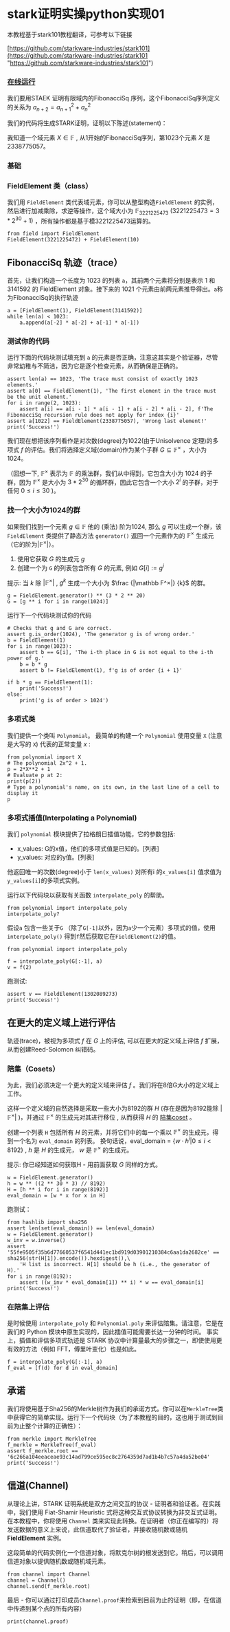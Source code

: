 # stark证明实操python实现01

本教程基于stark101教程翻译，可参考以下链接

[https://github.com/starkware-industries/stark101](https://github.com/starkware-industries/stark101 "https://github.com/starkware-industries/stark101")

### [在线运行](https://hub.ovh2.mybinder.org/user/starkware-industries-stark101-25kx5my7/lab/tree/tutorial/NotebookTutorial.ipynb "在线运行")

我们要用STAEK 证明有限域内的FibonacciSq 序列，这个FibonacciSq序列定义的关系为 $a_{n+2}=a_{n+1}^2+a_n^2$

我们的代码将生成STARK证明，证明以下陈述(statement)：

我知道一个域元素 $X\in\mathbb F$ , 从1开始的FibonacciSq序列，第1023个元素 $X$ 是2338775057。

### 基础

### FieldElement 类（class）

我们用 `FieldElement` 类代表域元素，你可以从整型构造`FieldElement` 的实例，然后进行加减乘除，求逆等操作，这个域大小为 $\mathbb F_{3221225473}$ $(3221225473=3*2^{30}+1)$ ，所有操作都是基于模3221225473运算的。

```纯文本
from field import FieldElement
FieldElement(3221225472) + FieldElement(10)
```

## FibonacciSq 轨迹（trace）

首先，让我们构造一个长度为 1023 的列表 `a`，其前两个元素将分别是表示 1 和 3141592 的 FieldElement 对象。接下来的 1021 个元素由前两元素推导得出。`a`称为FibonacciSq的执行轨迹

```纯文本
a = [FieldElement(1), FieldElement(3141592)]
while len(a) < 1023:
    a.append(a[-2] * a[-2] + a[-1] * a[-1])
```

### 测试你的代码

运行下面的代码块测试填充到 `a` 的元素是否正确，注意这其实是个验证器，尽管非常幼稚与不简洁，因为它是逐个检查元素，从而确保是正确的。

```纯文本
assert len(a) == 1023, 'The trace must consist of exactly 1023 elements.'
assert a[0] == FieldElement(1), 'The first element in the trace must be the unit element.'
for i in range(2, 1023):
    assert a[i] == a[i - 1] * a[i - 1] + a[i - 2] * a[i - 2], f'The FibonacciSq recursion rule does not apply for index {i}'
assert a[1022] == FieldElement(2338775057), 'Wrong last element!'
print('Success!')

```

我们现在想把该序列看作是对次数(degree)为1022(由于Unisolvence 定理)的多项式 $f$ 的评估。我们将选择定义域(domain)作为某个子群 $G \subseteq \mathbb F ^×$ ，大小为 1024。

（回想一下, $\mathbb F^×$ 表示为 $\mathbb F$ 的乘法群，我们从中得到，它包含大小为 1024 的子群，因为 $\mathbb F^×$ 是大小为
$3*2^{30}$ 的循环群，因此它包含一个大小 $2^i$ 的子群，对于任何 $0≤i≤30$ )。

### 找一个大小为1024的群

如果我们找到一个元素 $g∈\mathbb F$ 他的 (乘法) 阶为1024, 那么 $g$ 可以生成一个群，该 `FieldElement` 类提供了静态方法 `generator()` 返回一个元素作为的 $\mathbb F^×$ 生成元（它的阶为$|\mathbb F^×|$）。

1.  使用它获取 $G$ 的生成元  $g$ &#x20;
2.  创建一个为 `G` 的列表包含所有 $G$ 的元素, 例如 $G[i]:=g^i$

提示: 当 $k$ 除 $|\mathbb F^×|$ , $g^k$ 生成一个大小为 $\frac {|\mathbb F^×|} {k}$ 的群。

```纯文本
g = FieldElement.generator() ** (3 * 2 ** 20)
G = [g ** i for i in range(1024)]
```

运行下一个代码块测试你的代码

```纯文本
# Checks that g and G are correct.
assert g.is_order(1024), 'The generator g is of wrong order.'
b = FieldElement(1)
for i in range(1023):
    assert b == G[i], 'The i-th place in G is not equal to the i-th power of g.'
    b = b * g
    assert b != FieldElement(1), f'g is of order {i + 1}'
    
if b * g == FieldElement(1):
    print('Success!')
else:
    print('g is of order > 1024')
```

### 多项式类

我们提供一个类叫 `Polynomial`。 最简单的构建一个 `Polynomial` 使用变量 `X` (注意是大写的 `X`) 代表的正常变量 $x$ :

```纯文本
from polynomial import X
# The polynomial 2x^2 + 1.
p = 2*X**2 + 1
# Evaluate p at 2:
print(p(2))
# Type a polynomial's name, on its own, in the last line of a cell to display it
p
```

### 多项式插值(Interpolating a Polynomial)

我们 `polynomial` 模块提供了拉格朗日插值功能，它的参数包括:

-   x\_values: G的x值，他们的多项式值是已知的。\[列表]
-   y\_values: 对应的y值。\[列表]

他返回唯一的次数(degree)小于 `len(x_values)` 对所有i 的`x_values[i]` 值求值为`y_values[i]`的多项式实例。

运行以下代码块以获取有关函数 `interpolate_poly` 的帮助。

```纯文本
from polynomial import interpolate_poly
interpolate_poly?
```

假设`a` 包含一些关于`G` （除了`G[-1]`以外，因为`a`少一个元素）多项式的值，使用 `interpolate_poly()` 得到`f`然后获取它在`FieldElement(2)`的值。

```纯文本
from polynomial import interpolate_poly

f = interpolate_poly(G[:-1], a)
v = f(2)

```

跑测试:

```纯文本
assert v == FieldElement(1302089273)
print('Success!')
```

## 在更大的定义域上进行评估

轨迹(trace)，被视为多项式 $f$ 在 $G$ 上的评估, 可以在更大的定义域上评估 $f$ 扩展，从而创建Reed-Solomon 纠错码。

### 陪集（Cosets）

为此，我们必须决定一个更大的定义域来评估 $f$ 。我们将在8倍G大小的定义域上工作。

这样一个定义域的自然选择是采取一些大小为8192的群 $H$ (存在是因为8192能除 $|\mathbb F^×|$ )，并通过 $\mathbb F^×$ 的生成元对其进行移位 , 从而获得 $H$ 的 [陪集coset](https://en.wikipedia.org/wiki/Coset "陪集coset") 。

创建一个列表 `H` 包括所有 $H$ 的元素，并将它们中的每一个乘以 $\mathbb F^×$ 的生成元，得到一个名为 `eval_domain` 的列表。 换句话说，eval\_domain = $\{w⋅h^i|0≤i<8192\}$ , $h$ 是 $H$ 的生成元， $w$ 是 $\mathbb F^×$ 的生成元。

提示: 你已经知道如何获取H - 用前面获取 $G$ 同样的方式。

```纯文本
w = FieldElement.generator()
h = w ** ((2 ** 30 * 3) // 8192)
H = [h ** i for i in range(8192)]
eval_domain = [w * x for x in H]
```

跑测试：

```纯文本
from hashlib import sha256
assert len(set(eval_domain)) == len(eval_domain)
w = FieldElement.generator()
w_inv = w.inverse()
assert '55fe9505f35b6d77660537f6541d441ec1bd919d03901210384c6aa1da2682ce' == sha256(str(H[1]).encode()).hexdigest(),\
    'H list is incorrect. H[1] should be h (i.e., the generator of H).'
for i in range(8192):
    assert ((w_inv * eval_domain[1]) ** i) * w == eval_domain[i]
print('Success!')
```

### 在陪集上评估

是时候使用 `interpolate_poly` 和 `Polynomial.poly` 来评估陪集。请注意，它是在我们的 Python 模块中原生实现的，因此插值可能需要长达一分钟的时间。
事实上，插值和评估多项式轨迹是 STARK 协议中计算量最大的步骤之一，即使使用更有效的方法（例如 FFT，傅里叶变化）也是如此。

```纯文本
f = interpolate_poly(G[:-1], a)
f_eval = [f(d) for d in eval_domain]
```

## 承诺

我们将使用基于Sha256的Merkle树作为我们的承诺方式。你可以在`MerkleTree`类中获得它的简单实现。运行下一个代码块（为了本教程的目的，这也用于测试到目前为止整个计算的正确性）：

```纯文本
from merkle import MerkleTree
f_merkle = MerkleTree(f_eval)
assert f_merkle.root == '6c266a104eeaceae93c14ad799ce595ec8c2764359d7ad1b4b7c57a4da52be04'
print('Success!')
```

## 信道(Channel)

从理论上讲，STARK 证明系统是双方之间交互的协议 - 证明者和验证者。在实践中，我们使用 Fiat-Shamir Heuristic 式将这种交互式协议转换为非交互式证明。在本教程中，你将使用 `Channel` 类来实现此转换。在证明者（你正在编写的）将发送数据的意义上来说，此信道取代了验证者，并接收随机数或随机 **FieldElement** 实例。

这段简单的代码实例化一个信道对象，将默克尔树的根发送到它。稍后，可以调用信道对象以提供随机数或随机域元素。

```纯文本
from channel import Channel
channel = Channel()
channel.send(f_merkle.root)
```

最后 - 你可以通过打印成员`Channel.proof`来检索到目前为止的证明（即，在信道中传递到某个点的所有内容）

```纯文本
print(channel.proof)
```
